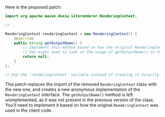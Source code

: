 Here is the proposed patch:

```java
import org.apache.maven.doxia.siterenderer.RenderingContext;

// ...

RenderingContext renderingContext = new RenderingContext() {
    @Override
    public String getOutputName() {
        // Implement this method based on how the original RenderingContext was used.
        // You might need to look at the usage of getOutputName() in the client code.
        return null;
    }
};

// Use the 'renderingContext' variable instead of creating it directly.
```

This patch replaces the import of the removed `RenderingContext` class with the new one, and creates a new anonymous implementation of the `RenderingContext` interface. The `getOutputName()` method is left unimplemented, as it was not present in the previous version of the class. You'll need to implement it based on how the original `RenderingContext` was used in the client code.